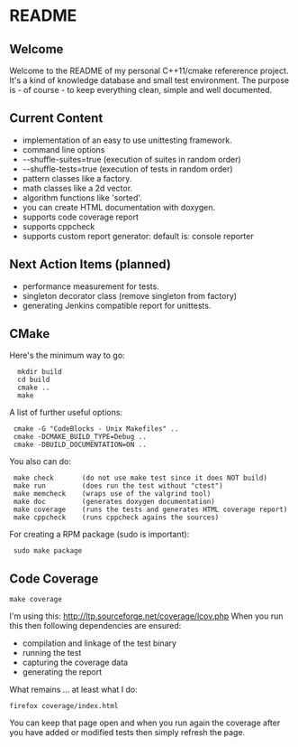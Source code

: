 README
======

Welcome
-------
Welcome to the README of my personal C++11/cmake refererence project.
It's a kind of knowledge database and small test environment.
The purpose is - of course - to keep everything clean, simple and
well documented.


Current Content
---------------
 - implementation of an easy to use unittesting framework.
 - command line options
  - --shuffle-suites=true  (execution of suites in random order)
  - --shuffle-tests=true   (execution of tests in random order)
 - pattern classes like a factory.
 - math classes like a 2d vector.
 - algorithm functions like 'sorted'.
 - you can create HTML documentation with doxygen.
 - supports code coverage report
 - supports cppcheck
 - supports custom report generator: default is: console reporter


Next Action Items (planned)
---------------------------
 - performance measurement for tests.
 - singleton decorator class (remove singleton from factory)
 - generating Jenkins compatible report for unittests.


CMake
-----
Here's the minimum way to go:
```
  mkdir build
  cd build
  cmake ..
  make
```

A list of further useful options:
```
 cmake -G "CodeBlocks - Unix Makefiles" ..
 cmake -DCMAKE_BUILD_TYPE=Debug ..
 cmake -DBUILD_DOCUMENTATION=ON ..
```

You also can do:
```
 make check       (do not use make test since it does NOT build)
 make run         (does run the test without "ctest")
 make memcheck    (wraps use of the valgrind tool)
 make doc         (generates doxygen documentation)
 make coverage    (runs the tests and generates HTML coverage report)
 make cppcheck    (runs cppcheck agains the sources)
```

For creating a RPM package (sudo is important):
```
 sudo make package
```

Code Coverage
-------------
```
make coverage
```

I'm using this: http://ltp.sourceforge.net/coverage/lcov.php
When you run this then following dependencies are ensured:

 - compilation and linkage of the test binary
 - running the test
 - capturing the coverage data
 - generating the report

What remains ... at least what I do:

```
firefox coverage/index.html
```

You can keep that page open and when you run again the coverage
after you have added or modified tests then simply refresh the page.
